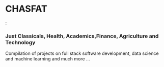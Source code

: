 <p align="center">
<h1>CHASFAT </h1>: <h3>Just Classicals, Health, Academics,Finance, Agriculture and Technology</h3> 
</p>
Compilation of projects on full stack software development, data science and machine learning and much more ...

<!---
Nobiscumdeus/Nobiscumdeus is a ✨ special ✨ repository because its `README.md` (this file) appears on your GitHub profile.
You can click the Preview link to take a look at your changes.
--->
